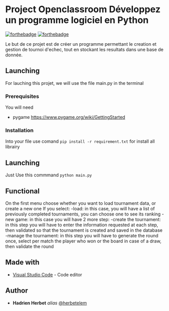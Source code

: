 # Project Openclassroom Développez un programme logiciel en Python
[![forthebadge](http://forthebadge.com/images/badges/works-on-my-machine.svg)](http://forthebadge.com)  [![forthebadge](http://forthebadge.com/images/badges/made-with-python.svg)](http://forthebadge.com)

Le but de ce projet est de créer un programme permettant le creation et gestion de tournoi d'echec, tout en stockant les resultats dans une base de donnée.

## Launching

For lauching this projet, we will use the file main.py in the terminal

### Prerequisites

You will need

- pygame https://www.pygame.org/wiki/GettingStarted

### Installation

Into your file use comand ``pip install -r requirement.txt`` for install all librairy


## Launching

Just Use this commmand ``python main.py``


## Functional

On the first menu choose whether you want to load tournament data, or create a new one
If you select:
  -load: in this case, you will have a list of previously completed tournaments, you can choose one to see its ranking
  -new game: in this case you will have 2 more step:
    -create the tournament: in this step you will have to enter the information requested at each step, then validated so that the tournament is created and saved in the database
    -manage the tournament: in this step you will have to generate the round once, select per match the player who won or the board in case of a draw, then validate the round

## Made with

* [Visual Studio Code](https://code.visualstudio.com/) - Code editor


## Author

* **Hadrien Herbet** _alias_ [@herbetelem](https://github.com/herbetelem)
